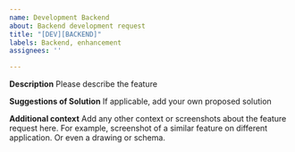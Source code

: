 ```yaml
---
name: Development Backend
about: Backend development request
title: "[DEV][BACKEND]"
labels: Backend, enhancement
assignees: ''

---
```


**Description**
Please describe the feature

**Suggestions of Solution**
If applicable, add your own proposed solution

**Additional context**
Add any other context or screenshots about the feature request here. For example, screenshot of a similar feature on different application. Or even a drawing or schema.
